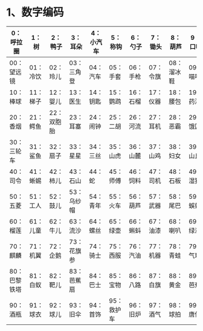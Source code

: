 # 1、数字编码

|  0： 呼拉圈   |  1： 树   | 2：鸭子  |  3：耳朵    | 4： 小汽车 |  5： 称钩   | 6：勺子  |  7：锄头    | 8：葫芦  | 9：口哨  |
|  ----  | ---------------    |  ----  | ----  | ----  | ----  |  ----  | ----  | ----  |----  |
|  00：  望远镜    |  01： 冷饮    | 02： 玲儿  |  03：三角登    | 04：汽车  |  05： 手套   | 06：手枪  |  07：令旗    | 08：溜冰鞋  | 09：喵咪  |
|  10： 棒球   | 11：梯子 | 12：婴儿  |  13：医生    | 14：钥匙  |  15： 鹦鹉   | 16：石榴  |  17：仪器    | 18：腰包  | 19：药酒  |
|  20： 香烟   | 21：鳄鱼 | 22：双胞胎  |  23： 耳塞  | 24：闹钟  |  25： 二胡   | 26：河流  |  27：耳机    | 28：恶霸  | 29：饿囚  |
|  30： 三轮车 | 31：鲨鱼 | 32：扇子  |  33： 星星   | 34：三丝  |  35： 山虎   | 36：山麓  |  37：山鸡    | 38：妇女  | 39：山丘  |
|  40： 司令   | 41：蜥蜴 | 42：柿儿  |  43：石山    | 44：蛇  |  45： 师傅   | 46：饲料  |  47：司机    | 48：石板  | 49：湿狗  |
|  50： 五菱  | 51：工人 | 52：鼓儿  |  53：乌纱帽    | 54：青年  |  55： 火车   | 56：葫芦  |  57：武器    | 58：尾巴  | 59：蜈蚣  |
|  60： 榴莲   | 61：儿童 | 62：牛儿  |  63：流沙    | 64：螺丝  |  65： 绿壶   | 66：蝌蚪  |  67：油漆    | 68：喇叭  | 69：绿洲  |
|  70： 麒麟   | 71：机翼 | 72：企鹅  |  73：花旗参    | 74：骑士  |  75： 西服   | 76：汽油  |  77：机器    | 78：青蛙  | 79：气球  |
|  80： 巴黎铁塔   | 81：白蚁 | 82：靶儿  |  83：芭蕉扇    | 84：巴士  |  85： 宝物   | 86：八路  |  87：白旗    | 88：黄金  | 89：芭蕉  |
|  90： 酒瓶   | 91：球衣 | 92：球儿  |  93：旧伞    | 94：首饰  |  95： 救护车   | 96：旧炉  |  97：酒气    | 98：球拍  | 99：唐僧  |

